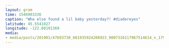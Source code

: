 ```yaml
---
layout: gram
time: 1546903336
caption: "Who else found a lil baby yesterday?! #diadereyes"
latitude: 45.5541027
longitude: -122.60191369
media:
- media/posts/201901/47693730_661935924208923_9007316117967514614_n_17993837119186055.jpg
---
```

